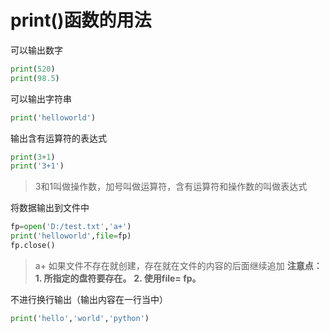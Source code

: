 # print()函数的用法
可以输出数字
```Python
print(520)
print(98.5)
```
可以输出字符串
```Python
print('helloworld')
```

输出含有运算符的表达式
```Python
print(3+1)
print('3+1')
```
>3和1叫做操作数，加号叫做运算符，含有运算符和操作数的叫做表达式

将数据输出到文件中
```Python
fp=open('D:/test.txt','a+')
print('helloworld',file=fp)
fp.close()
```
>a+ 如果文件不存在就创建，存在就在文件的内容的后面继续追加
**注意点：**
**1. 所指定的盘符要存在。**
**2.  使用file= fp。**

不进行换行输出（输出内容在一行当中）
```Python
print('hello','world','python')
```
